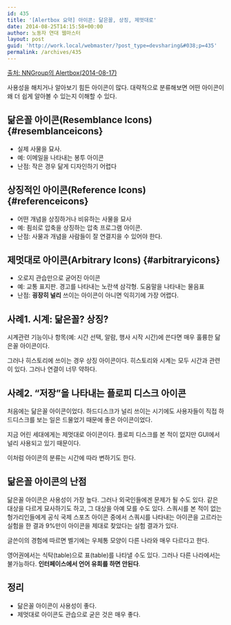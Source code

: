 ```yaml
---
id: 435
title: '[Alertbox 요약] 아이콘: 닮은꼴, 상징, 제멋대로'
date: 2014-08-25T14:15:58+00:00
author: 노동자 연대 웹마스터
layout: post
guid: 'http://work.local/webmaster/?post_type=devsharing&#038;p=435'
permalink: /archives/435
---
```

[출처: NNGroup의 Alertbox(2014-08-17)](http://www.nngroup.com/articles/classifying-icons/)

사용성을 해치거나 알아보기 힘든 아이콘이 많다. 대략적으로 분류해보면 어떤 아이콘이 왜 더 쉽게 알아볼 수 있는지 이해할 수 있다.

## 닮은꼴 아이콘(Resemblance Icons) {#resemblanceicons}

  * 실제 사물을 묘사.
  * 예: 이메일을 나타내는 봉투 아이콘
  * 난점: 작은 경우 닮게 디자인하기 어렵다

## 상징적인 아이콘(Reference Icons) {#referenceicons}

  * 어떤 개념을 상징하거나 비유하는 사물을 묘사
  * 예: 죔쇠로 압축을 상징하는 압축 프로그램 아이콘.
  * 난점: 사물과 개념을 사람들이 잘 연결지을 수 있어야 한다.

## 제멋대로 아이콘(Arbitrary Icons) {#arbitraryicons}

  * 오로지 관습만으로 굳어진 아이콘
  * 예: 교통 표지판. 경고를 나타내는 노란색 삼각형. 도움말을 나타내는 물음표
  * 난점: **굉장히 널리** 쓰이는 아이콘이 아니면 익히기에 가장 어렵다.

## 사례1. 시계: 닮은꼴? 상징?

시계관련 기능이나 항목(예: 시간 선택, 알람, 행사 시작 시간)에 쓴다면 매우 훌륭한 닮은꼴 아이콘이다.

그러나 히스토리에 쓰이는 경우 상징 아이콘이다. 히스토리와 시계는 모두 시간과 관련이 있다. 그러나 연결이 너무 약하다.

## 사례2. &#8220;저장&#8221;을 나타내는 플로피 디스크 아이콘

처음에는 닮은꼴 아이콘이었다. 하드디스크가 널리 쓰이는 시기에도 사용자들이 직접 하드디스크를 보는 일은 드물었기 때문에 좋은 아이콘이었다.

지금 어린 세대에게는 제멋대로 아이콘이다. 플로피 디스크를 본 적이 없지만 GUI에서 널리 사용되고 있기 때문이다.

이처럼 아이콘의 분류는 시간에 따라 변하기도 한다.

## 닮은꼴 아이콘의 난점

닮은꼴 아이콘은 사용성이 가장 높다. 그러나 외국인들에겐 문제가 될 수도 있다. 같은 대상을 다르게 묘사하기도 하고, 그 대상을 아예 모를 수도 있다. 스쿼시를 본 적이 없는 헝가리인들에게 공식 국제 스포츠 아이콘 중에서 스쿼시를 나타내는 아이콘을 고르라는 실험을 한 결과 9%만이 아이콘을 제대로 찾았다는 실험 결과가 있다.

글쓴이의 경험에 따르면 벨기에는 우체통 모양이 다른 나라와 매우 다르다고 한다.

영어권에서는 식탁(table)으로 표(table)를 나타낼 수도 있다. 그러나 다른 나라에서는 불가능하다. **인터페이스에서 언어 유희를 하면 안된다**.

## 정리

  * 닮은꼴 아이콘이 사용성이 좋다.
  * 제멋대로 아이콘도 관습으로 굳은 것은 매우 좋다.